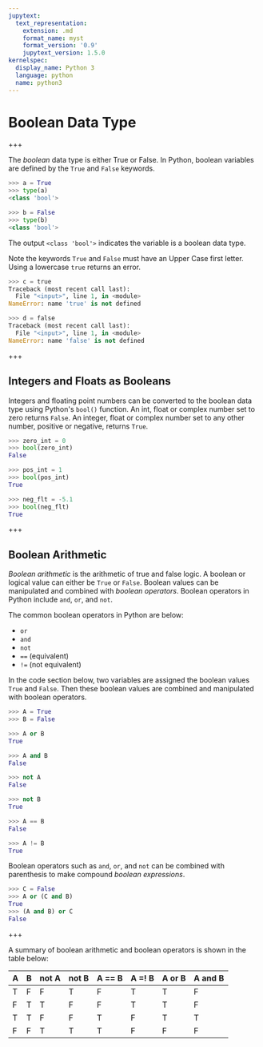 ```yaml
---
jupytext:
  text_representation:
    extension: .md
    format_name: myst
    format_version: '0.9'
    jupytext_version: 1.5.0
kernelspec:
  display_name: Python 3
  language: python
  name: python3
---
```


# Boolean Data Type

+++

The _boolean_ data type is either True or False. In Python, boolean variables are defined by the ```True``` and ```False``` keywords.

```python
>>> a = True
>>> type(a)
<class 'bool'>

>>> b = False
>>> type(b)
<class 'bool'>
```

The output ```<class 'bool'>``` indicates the variable is a boolean data type.

Note the keywords ```True``` and ```False``` must have an Upper Case first letter. Using a lowercase ```true``` returns an error.

```python
>>> c = true
Traceback (most recent call last):
  File "<input>", line 1, in <module>
NameError: name 'true' is not defined

>>> d = false
Traceback (most recent call last):
  File "<input>", line 1, in <module>
NameError: name 'false' is not defined
```

+++

## Integers and Floats as Booleans

Integers and floating point numbers can be converted to the boolean data type using Python's ```bool()``` function. An int, float or complex number set to zero returns ```False```. An integer, float or complex number set to any other number, positive or negative, returns ```True```.

```python
>>> zero_int = 0
>>> bool(zero_int)
False
```

```python
>>> pos_int = 1
>>> bool(pos_int)
True
```

```python
>>> neg_flt = -5.1
>>> bool(neg_flt)
True
```

+++

## Boolean Arithmetic

_Boolean arithmetic_ is the arithmetic of true and false logic. A boolean or logical value can either be ```True``` or ```False```.  Boolean values can be manipulated and combined with _boolean operators_. Boolean operators in Python include ```and```, ```or```, and ```not```.

The common boolean operators in Python are below:

 * ```or```
 * ```and```
 * ```not```
 * ```==``` (equivalent)
 * ```!=``` (not equivalent)

In the code section below, two variables are assigned the boolean values ```True``` and ```False```. Then these boolean values are combined and manipulated with boolean operators.


```python
>>> A = True
>>> B = False
```

```python
>>> A or B
True
```

```python
>>> A and B
False
```

```python
>>> not A
False
```

```python
>>> not B
True
```

```python
>>> A == B
False
```

```python
>>> A != B
True
```

Boolean operators such as ```and```, ```or```, and ```not``` can be combined with parenthesis to make compound _boolean expressions_.

```python
>>> C = False
>>> A or (C and B)
True
>>> (A and B) or C
False
```

+++

A summary of boolean arithmetic and boolean operators is shown in the table below:

| A | B | not A | not B | A == B | A =! B | A or B | A and B |
| --- | --- | --- | --- | --- | --- | --- | --- |
| T   |   F |   F |   T |   F |   T |   T |   F |
| F   |   T |   T |   F |   F |   T |   T |   F |
| T   |   T |   F |   F |   T |   F |   T |   T |
| F   |   F |   T |   T |   T |   F |   F |   F |

```{code-cell} ipython3

```
